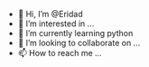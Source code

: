 - 👋 Hi, I’m @Eridad
- 👀 I’m interested in ...
- 🌱 I’m currently learning python
- 💞️ I’m looking to collaborate on ...
- 📫 How to reach me ...

<!---
Eridad/Eridad is a ✨ special ✨ repository because its `README.md` (this file) appears on your GitHub profile.
You can click the Preview link to take a look at your changes.
--->

